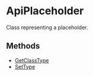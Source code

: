 # ApiPlaceholder

Class representing a placeholder.

## Methods

- [GetClassType](./Methods/GetClassType.md)
- [SetType](./Methods/SetType.md)